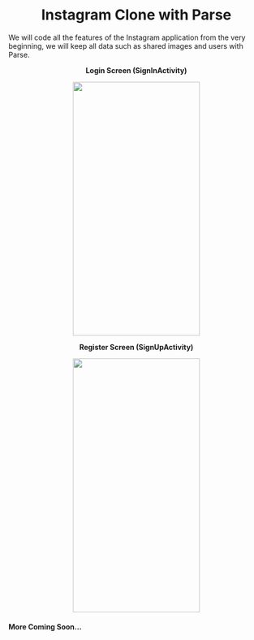 <h1 align="center"> Instagram Clone with Parse </h1>

<p>We will code all the features of the Instagram application from the very beginning, we will keep all data such as shared images and users with Parse.</p>

<div align="center">
<p><b> Login Screen (SignInActivity) </b></p>
<img src="https://r.resimlink.com/9rGqEpQ.jpg" width="250px" height="500px" align="center"></img>
</div>

<div align="center">
<p><b> Register Screen (SignUpActivity) </b></p>
<img src="https://r.resimlink.com/vENS56.jpg" width="250px" height="500px" align="center"></img>
</div>


<h4>More Coming Soon...</h4>
